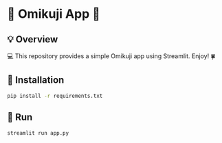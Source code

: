  # 🎉 Omikuji App 🎊

 ## 💡 Overview

 💻 This repository provides a simple Omikuji app using Streamlit. Enjoy! 🍀

 ## 💾 Installation

 ```bash
 pip install -r requirements.txt
 ```

 ## 🚀 Run

 ```bash
 streamlit run app.py
 ```